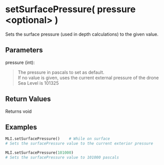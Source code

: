 # setSurfacePressure( pressure \<optional> )

Sets the surface pressure (used in depth calculations) to the given value.

## Parameters

pressure (int):
> The pressure in pascals to set as default.  
> If no value is given, uses the current external pressure of the drone  
> Sea Level is 101325

## Return Values

Returns void

## Examples

```py
MLI.setSurfacePressure()    # While on surface
# Sets the surfacePressure value to the current exterior pressure

MLI.setSurfacePressure(101000)
# Sets the surfacePressure value to 101000 pascals
```
